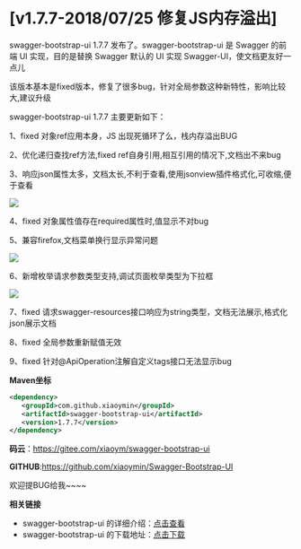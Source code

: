 # [v1.7.7-2018/07/25 修复JS内存溢出]

swagger-bootstrap-ui 1.7.7 发布了。swagger-bootstrap-ui 是 Swagger 的前端 UI 实现，目的是替换 Swagger 默认的 UI 实现 Swagger-UI，使文档更友好一点儿 

该版本基本是fixed版本，修复了很多bug，针对全局参数这种新特性，影响比较大,建议升级

swagger-bootstrap-ui 1.7.7 主要更新如下： 

1、fixed 对象ref应用本身，JS 出现死循环了么，栈内存溢出BUG

2、优化递归查找ref方法,fixed ref自身引用,相互引用的情况下,文档出不来bug

3、响应json属性太多，文档太长,不利于查看,使用jsonview插件格式化,可收缩,便于查看

![](/knife4j/images/blog/swagger-bootstrap-ui-1.7.7-issue/json.png)

4、fixed 对象属性值存在required属性时,值显示不对bug

5、兼容firefox,文档菜单换行显示异常问题

![](/knife4j/images/blog/swagger-bootstrap-ui-1.7.7-issue/firefox.png)

6、新增枚举请求参数类型支持,调试页面枚举类型为下拉框

![](/knife4j/images/blog/swagger-bootstrap-ui-1.7.7-issue/enum.png)

7、fixed 请求swagger-resources接口响应为string类型，文档无法展示,格式化json展示文档

8、fixed 全局参数重新赋值无效

9、fixed 针对@ApiOperation注解自定义tags接口无法显示bug

**Maven坐标**

```xml
<dependency>
   <groupId>com.github.xiaoymin</groupId>
   <artifactId>swagger-bootstrap-ui</artifactId>
   <version>1.7.7</version>
</dependency>
```
**码云**：https://gitee.com/xiaoym/swagger-bootstrap-ui

**GITHUB**:https://github.com/xiaoymin/Swagger-Bootstrap-UI

欢迎提BUG给我~~~~


**相关链接**

- swagger-bootstrap-ui 的详细介绍：[点击查看](https://www.oschina.net/p/swagger-bootstrap-ui)
- swagger-bootstrap-ui 的下载地址：[点击下载](https://git.oschina.net/xiaoym/swagger-bootstrap-ui/releases)